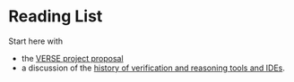 # Reading List

Start here with

- the [VERSE project proposal](https://drive.google.com/drive/u/0/folders/1S6wk-aXLZh_dNGU0IcKxB2tnXe5zjV1C)
- a discussion of the [history of verification and reasoning tools and
  IDEs](https://docs.google.com/document/d/1bZ9Jcx5hNEZ1gOC7UNX22FD-c26V87DDEL6i4jWl4Xc/edit#heading=h.2ulikxqim9ns).
